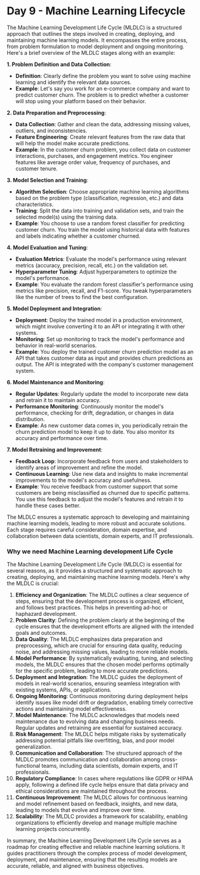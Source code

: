 # Day 9 - Machine Learning Lifecycle

The Machine Learning Development Life Cycle (MLDLC) is a structured approach that outlines the steps involved in creating, deploying, and maintaining machine learning models. It encompasses the entire process, from problem formulation to model deployment and ongoing monitoring. Here's a brief overview of the MLDLC stages along with an example:

**1. Problem Definition and Data Collection**:

- **Definition**: Clearly define the problem you want to solve using machine learning and identify the relevant data sources.
- **Example**: Let's say you work for an e-commerce company and want to predict customer churn. The problem is to predict whether a customer will stop using your platform based on their behavior.

**2. Data Preparation and Preprocessing**:

- **Data Collection**: Gather and clean the data, addressing missing values, outliers, and inconsistencies.
- **Feature Engineering**: Create relevant features from the raw data that will help the model make accurate predictions.
- **Example**: In the customer churn problem, you collect data on customer interactions, purchases, and engagement metrics. You engineer features like average order value, frequency of purchases, and customer tenure.

**3. Model Selection and Training**:

- **Algorithm Selection**: Choose appropriate machine learning algorithms based on the problem type (classification, regression, etc.) and data characteristics.
- **Training**: Split the data into training and validation sets, and train the selected model(s) using the training data.
- **Example**: You choose to use a random forest classifier for predicting customer churn. You train the model using historical data with features and labels indicating whether a customer churned.

**4. Model Evaluation and Tuning**:

- **Evaluation Metrics**: Evaluate the model's performance using relevant metrics (accuracy, precision, recall, etc.) on the validation set.
- **Hyperparameter Tuning**: Adjust hyperparameters to optimize the model's performance.
- **Example**: You evaluate the random forest classifier's performance using metrics like precision, recall, and F1-score. You tweak hyperparameters like the number of trees to find the best configuration.

**5. Model Deployment and Integration**:

- **Deployment**: Deploy the trained model in a production environment, which might involve converting it to an API or integrating it with other systems.
- **Monitoring**: Set up monitoring to track the model's performance and behavior in real-world scenarios.
- **Example**: You deploy the trained customer churn prediction model as an API that takes customer data as input and provides churn predictions as output. The API is integrated with the company's customer management system.

**6. Model Maintenance and Monitoring**:

- **Regular Updates**: Regularly update the model to incorporate new data and retrain it to maintain accuracy.
- **Performance Monitoring**: Continuously monitor the model's performance, checking for drift, degradation, or changes in data distribution.
- **Example**: As new customer data comes in, you periodically retrain the churn prediction model to keep it up to date. You also monitor its accuracy and performance over time.

**7. Model Retraining and Improvement**:

- **Feedback Loop**: Incorporate feedback from users and stakeholders to identify areas of improvement and refine the model.
- **Continuous Learning**: Use new data and insights to make incremental improvements to the model's accuracy and usefulness.
- **Example**: You receive feedback from customer support that some customers are being misclassified as churned due to specific patterns. You use this feedback to adjust the model's features and retrain it to handle these cases better.

The MLDLC ensures a systematic approach to developing and maintaining machine learning models, leading to more robust and accurate solutions. Each stage requires careful consideration, domain expertise, and collaboration between data scientists, domain experts, and IT professionals.

### Why we need Machine Learning development Life Cycle

The Machine Learning Development Life Cycle (MLDLC) is essential for several reasons, as it provides a structured and systematic approach to creating, deploying, and maintaining machine learning models. Here's why the MLDLC is crucial:

1. **Efficiency and Organization**: The MLDLC outlines a clear sequence of steps, ensuring that the development process is organized, efficient, and follows best practices. This helps in preventing ad-hoc or haphazard development.
2. **Problem Clarity**: Defining the problem clearly at the beginning of the cycle ensures that the development efforts are aligned with the intended goals and outcomes.
3. **Data Quality**: The MLDLC emphasizes data preparation and preprocessing, which are crucial for ensuring data quality, reducing noise, and addressing missing values, leading to more reliable models.
4. **Model Performance**: By systematically evaluating, tuning, and selecting models, the MLDLC ensures that the chosen model performs optimally for the specific problem, leading to more accurate predictions.
5. **Deployment and Integration**: The MLDLC guides the deployment of models in real-world scenarios, ensuring seamless integration with existing systems, APIs, or applications.
6. **Ongoing Monitoring**: Continuous monitoring during deployment helps identify issues like model drift or degradation, enabling timely corrective actions and maintaining model effectiveness.
7. **Model Maintenance**: The MLDLC acknowledges that models need maintenance due to evolving data and changing business needs. Regular updates and retraining are essential for sustained accuracy.
8. **Risk Management**: The MLDLC helps mitigate risks by systematically addressing potential pitfalls like overfitting, bias, and poor model generalization.
9. **Communication and Collaboration**: The structured approach of the MLDLC promotes communication and collaboration among cross-functional teams, including data scientists, domain experts, and IT professionals.
10. **Regulatory Compliance**: In cases where regulations like GDPR or HIPAA apply, following a defined life cycle helps ensure that data privacy and ethical considerations are maintained throughout the process.
11. **Continuous Improvement**: The MLDLC allows for continuous learning and model refinement based on feedback, insights, and new data, leading to models that evolve and improve over time.
12. **Scalability**: The MLDLC provides a framework for scalability, enabling organizations to efficiently develop and manage multiple machine learning projects concurrently.

In summary, the Machine Learning Development Life Cycle serves as a roadmap for creating effective and reliable machine learning solutions. It guides practitioners through the complex process of model development, deployment, and maintenance, ensuring that the resulting models are accurate, reliable, and aligned with business objectives.